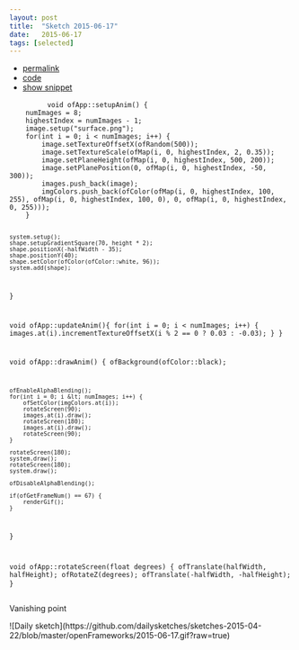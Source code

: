 ```yaml
---
layout: post
title:  "Sketch 2015-06-17"
date:   2015-06-17
tags: [selected]
---
```

<div class="code">
    <ul>
		<li><a href="{% post_url 2015-06-17-sketch %}">permalink</a></li>
		<li><a href="https://github.com/dailysketches/dailySketches/tree/master/sketches/2015-06-17">code</a></li>
		<li><a href="#" class="snippet-button">show snippet</a></li>
	</ul>
    <pre class="snippet">
        <code class="cpp">void ofApp::setupAnim() {
    numImages = 8;
    highestIndex = numImages - 1;
    image.setup("surface.png");
    for(int i = 0; i &lt; numImages; i++) {
        image.setTextureOffsetX(ofRandom(500));
        image.setTextureScale(ofMap(i, 0, highestIndex, 2, 0.35));
        image.setPlaneHeight(ofMap(i, 0, highestIndex, 500, 200));
        image.setPlanePosition(0, ofMap(i, 0, highestIndex, -50, 300));
        images.push_back(image);
        imgColors.push_back(ofColor(ofMap(i, 0, highestIndex, 100, 255), ofMap(i, 0, highestIndex, 100, 0), 0, ofMap(i, 0, highestIndex, 0, 255)));
    }

    system.setup();
    shape.setupGradientSquare(70, height * 2);
    shape.positionX(-halfWidth - 35);
    shape.positionY(40);
    shape.setColor(ofColor(ofColor::white, 96));
    system.add(shape);
}

void ofApp::updateAnim(){
    for(int i = 0; i &lt; numImages; i++) {
        images.at(i).incrementTextureOffsetX(i % 2 == 0 ? 0.03 : -0.03);
    }
}

void ofApp::drawAnim() {
    ofBackground(ofColor::black);
    
    ofEnableAlphaBlending();
    for(int i = 0; i &lt; numImages; i++) {
        ofSetColor(imgColors.at(i));
        rotateScreen(90);
        images.at(i).draw();
        rotateScreen(180);
        images.at(i).draw();
        rotateScreen(90);
    }
    
    rotateScreen(180);
    system.draw();
    rotateScreen(180);
    system.draw();
    
    ofDisableAlphaBlending();
    
    if(ofGetFrameNum() == 67) {
        renderGif();
    }
}

void ofApp::rotateScreen(float degrees) {
    ofTranslate(halfWidth, halfHeight);
    ofRotateZ(degrees);
    ofTranslate(-halfWidth, -halfHeight);
}</code>
    </pre>
</div>
<p class="description">Vanishing point</p>
![Daily sketch](https://github.com/dailysketches/sketches-2015-04-22/blob/master/openFrameworks/2015-06-17.gif?raw=true)
